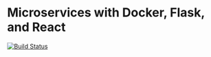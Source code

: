 # Microservices with Docker, Flask, and React

[![Build Status](https://travis-ci.org/testdrivenio/testdriven-app-2.2.svg?branch=master)](https://travis-ci.org/testdrivenio/testdriven-app-2.2)
